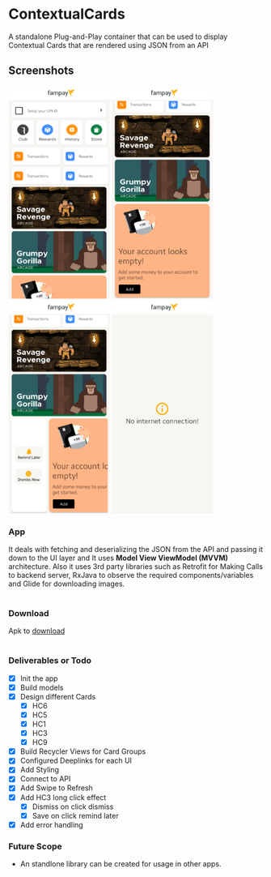 # ContextualCards
A standalone Plug-and-Play container that can be used to display Contextual Cards that are rendered using JSON from an API

## Screenshots
<p>
    <img src="https://github.com/Iltwats/ContextualCards/raw/master/assests/1.jpg" width="200" />
    <img src="https://github.com/Iltwats/ContextualCards/raw/master/assests/2.jpg" width="200"/>
    <img src="https://github.com/Iltwats/ContextualCards/raw/master/assests/3.jpg" width="200"/>
    <img src="https://github.com/Iltwats/ContextualCards/raw/master/assests/4.jpg" width="200"/>
</p>

### App
It deals with fetching and deserializing the JSON from the API and passing it down to the UI layer and It uses **Model View ViewModel (MVVM)** architecture.
Also it uses 3rd party libraries such as Retrofit for Making Calls to backend server, RxJava to observe the required components/variables and Glide for 
downloading images.<br> <br>

### Download
Apk to [download](https://github.com/Iltwats/ContextualCards/raw/master/app/build/outputs/apk/debug/app-debug.apk) </br></br>

### Deliverables or Todo
- [x]  Init the app
- [x]  Build models
- [x]  Design different Cards
   - [x]  HC6
   - [x]  HC5
   - [x]  HC1
   - [x]  HC3
   - [x]  HC9
- [x]  Build Recycler Views for Card Groups
- [x]  Configured Deeplinks for each UI
- [x]  Add Styling
- [x]  Connect to API
- [x]  Add Swipe to Refresh
- [x]  Add HC3 long click effect
   - [x]  Dismiss on click dismiss
   - [x]  Save on click remind later
- [x]  Add error handling

### Future Scope
- An standlone library can be created for usage in other apps.
